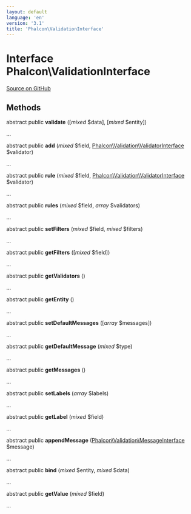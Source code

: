 ```yaml
---
layout: default
language: 'en'
version: '3.1'
title: 'Phalcon\ValidationInterface'
---
```

# Interface **Phalcon\ValidationInterface**

<a href="https://github.com/phalcon/cphalcon/tree/v3.1.0/phalcon/validationinterface.zep" class="btn btn-default btn-sm">Source on GitHub</a>

## Methods
abstract public  **validate** ([*mixed* $data], [*mixed* $entity])

...


abstract public  **add** (*mixed* $field, [Phalcon\Validation\ValidatorInterface](/3.1/en/api/Phalcon_Validation_ValidatorInterface) $validator)

...


abstract public  **rule** (*mixed* $field, [Phalcon\Validation\ValidatorInterface](/3.1/en/api/Phalcon_Validation_ValidatorInterface) $validator)

...


abstract public  **rules** (*mixed* $field, *array* $validators)

...


abstract public  **setFilters** (*mixed* $field, *mixed* $filters)

...


abstract public  **getFilters** ([*mixed* $field])

...


abstract public  **getValidators** ()

...


abstract public  **getEntity** ()

...


abstract public  **setDefaultMessages** ([*array* $messages])

...


abstract public  **getDefaultMessage** (*mixed* $type)

...


abstract public  **getMessages** ()

...


abstract public  **setLabels** (*array* $labels)

...


abstract public  **getLabel** (*mixed* $field)

...


abstract public  **appendMessage** ([Phalcon\Validation\MessageInterface](/3.1/en/api/Phalcon_Validation_MessageInterface) $message)

...


abstract public  **bind** (*mixed* $entity, *mixed* $data)

...


abstract public  **getValue** (*mixed* $field)

...


